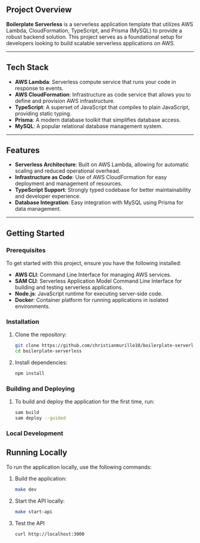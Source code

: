 ## Project Overview

**Boilerplate Serverless** is a serverless application template that utilizes AWS Lambda, CloudFormation, TypeScript, and Prisma (MySQL) to provide a robust backend solution. This project serves as a foundational setup for developers looking to build scalable serverless applications on AWS.

---

## Tech Stack

- **AWS Lambda**: Serverless compute service that runs your code in response to events.
- **AWS CloudFormation**: Infrastructure as code service that allows you to define and provision AWS infrastructure.
- **TypeScript**: A superset of JavaScript that compiles to plain JavaScript, providing static typing.
- **Prisma**: A modern database toolkit that simplifies database access.
- **MySQL**: A popular relational database management system.

---

## Features

- **Serverless Architecture**: Built on AWS Lambda, allowing for automatic scaling and reduced operational overhead.
- **Infrastructure as Code**: Use of AWS CloudFormation for easy deployment and management of resources.
- **TypeScript Support**: Strongly typed codebase for better maintainability and developer experience.
- **Database Integration**: Easy integration with MySQL using Prisma for data management.

---

## Getting Started

### Prerequisites

To get started with this project, ensure you have the following installed:

- **AWS CLI**: Command Line Interface for managing AWS services.
- **SAM CLI**: Serverless Application Model Command Line Interface for building and testing serverless applications.
- **Node.js**: JavaScript runtime for executing server-side code.
- **Docker**: Container platform for running applications in isolated environments.

### Installation

1. Clone the repository:

   ```bash
   git clone https://github.com/christianmurillo10/boilerplate-serverless.git
   cd boilerplate-serverless

2. Install dependencies:

   ```bash
   npm install

### Building and Deploying

1. To build and deploy the application for the first time, run:
   ```bash
   sam build
   sam deploy --guided

### Local Development

## Running Locally

To run the application locally, use the following commands:

1. Build the application:

   ```bash
   make dev

2. Start the API locally:

   ```bash
   make start-api

3. Test the API

   ```bash
   curl http://localhost:3000
